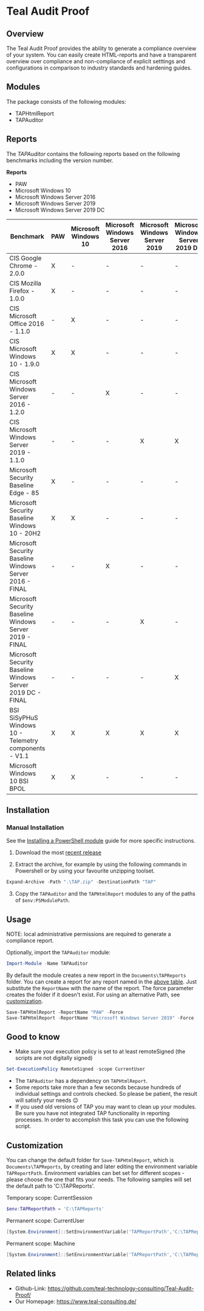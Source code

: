 # Teal Audit Proof
## Overview

The Teal Audit Proof provides the ability to generate a compliance overview of your system.
You can easily create HTML-reports and have a transparent overview over
compliance and non-compliance of explicit setttings and configurations in comparison to industry
standards and hardening guides. 

## Modules

The package consists of the following modules:

* TAPHtmlReport
* TAPAuditor

## Reports

The *TAPAuditor* contains the following reports based on the following benchmarks including the version number. 

**Reports**
* PAW
* Microsoft Windows 10
* Microsoft Windows Server 2016
* Microsoft Windows Server 2019
* Microsoft Windows Server 2019 DC

Benchmark | PAW | Microsoft Windows 10 | Microsoft Windows Server 2016 | Microsoft Windows Server 2019 | Microsoft Windows Server 2019 DC 
--------- | -----| --- | -- | --- | -- 
CIS Google Chrome - 2.0.0 | X | - | - | - | - 
CIS Mozilla Firefox - 1.0.0 | X | - | - | - | - 
CIS Microsoft Office 2016 - 1.1.0 | - | X | - | - | - 
CIS Microsoft Windows 10 - 1.9.0| X | X | - | - | -
CIS Microsoft Windows Server 2016 - 1.2.0 | - | - | X | - | - 
CIS Microsoft Windows Server 2019 - 1.1.0 | - | - | - | X | X
Microsoft Security Baseline Edge - 85 | X | - | - | - | - 
Microsoft Security Baseline Windows 10 - 20H2 | X | X | - | - | - 
Microsoft Security Baseline Windows Server 2016 - FINAL | - | - | X | - | -
Microsoft Security Baseline Windows Server 2019 - FINAL | - | - | - | X | -
Microsoft Security Baseline Windows Server 2019 DC - FINAL | - | - | - | - | X
BSI SiSyPHuS Windows 10 - Telemetry components - V1.1 | X | X | X | X | X
Microsoft Windows 10 BSI BPOL | X | X | - | - | -


## Installation

### Manual Installation

See the [Installing a PowerShell module](https://docs.microsoft.com/en-us/powershell/scripting/developer/module/installing-a-powershell-module) guide for more specific instructions.

1. Download the most [recent release](https://github.com/teal-technology-consulting/Teal-Audit-Proof/releases/latest)

2. Extract the archive, for example by using the following commands in Powershell or by using your favourite unzipping toolset.

```Powershell
Expand-Archive -Path ".\TAP.zip" -DestinationPath "TAP"
```
3. Copy the `TAPAuditor` and the `TAPHtmlReport` modules to any of the paths of `$env:PSModulePath`.

## Usage

NOTE: local administrative permissions are required to generate a compliance report.

Optionally, import the `TAPAuditor` module:

```Powershell
Import-Module -Name TAPAuditor
```

By default the module creates a new report in the `Documents\TAPReports` folder. You can create a report for any report named in the [above table](#reports). Just substitute the `ReportName` with the name of the report.
The force parameter creates the folder if it doesn't exist. For using an alternative Path, see [customization](#customization).

```Powershell
Save-TAPHtmlReport -ReportName "PAW" -Force
Save-TAPHtmlReport -ReportName "Microsoft Windows Server 2019" -Force
```

## Good to know

* Make sure your execution policy is set to at least remoteSigned (the scripts are not digitally signed)

```powershell
Set-ExecutionPolicy RemoteSigned -scope CurrentUser
```

* The `TAPAuditor` has a dependency on `TAPHtmlReport`.
* Some reports take more than a few seconds because hundreds of individual settings and controls checked. So please be patient, the result will satisfy your needs 😉
* If you used old versions of TAP you may want to clean up your modules. Be sure you have not integrated TAP functionality in reporting processes. In order to accomplish this task you can use the following script.


## Customization

You can change the default folder for `Save-TAPHtmlReport`, which is `Documents\TAPReports`, by creating and later editing the environment variable `TAPReportPath`. 
Environment variables can bet set for different scopes - please choose the one that fits your needs. The following samples will set the default path to 'C:\TAPReports'.

Temporary scope: CurrentSession
```Powershell
$env:TAPReportPath = 'C:\TAPReports'
```

Permanent scope: CurrentUser
```Powershell
[System.Environment]::SetEnvironmentVariable('TAPReportPath','C:\TAPReports',[System.EnvironmentVariableTarget]::User)
```
Permanent scope: Machine
```Powershell
[System.Environment]::SetEnvironmentVariable('TAPReportPath','C:\TAPReports',[System.EnvironmentVariableTarget]::Machine)
```

 ## Related links

* Github-Link: https://github.com/teal-technology-consulting/Teal-Audit-Proof/
* Our Homepage: https://www.teal-consulting.de/
